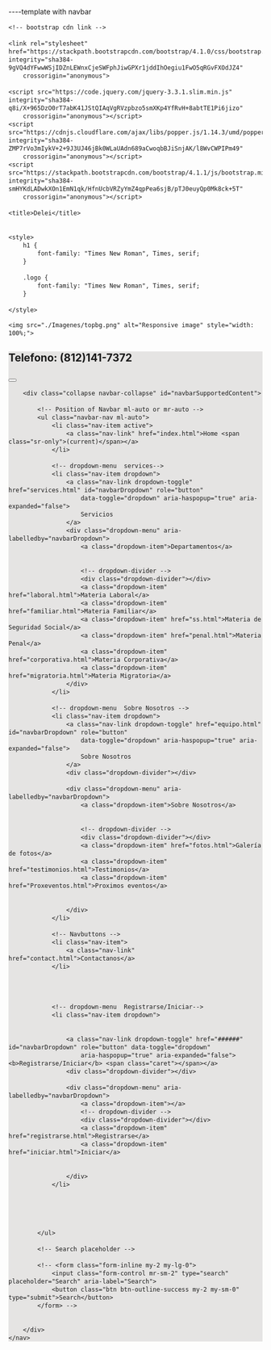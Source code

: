 ----template with navbar






<!DOCTYPE html>
<html lang="en">

<head>
    <meta charset="UTF-8">
    <meta name="viewport" content="width=device-width, initial-scale=1.0">
    <meta http-equiv="X-UA-Compatible" content="ie=edge">

    <!-- bootstrap cdn link -->

    <link rel="stylesheet" href="https://stackpath.bootstrapcdn.com/bootstrap/4.1.0/css/bootstrap.min.css" integrity="sha384-9gVQ4dYFwwWSjIDZnLEWnxCjeSWFphJiwGPXr1jddIhOegiu1FwO5qRGvFXOdJZ4"
        crossorigin="anonymous">

    <script src="https://code.jquery.com/jquery-3.3.1.slim.min.js" integrity="sha384-q8i/X+965DzO0rT7abK41JStQIAqVgRVzpbzo5smXKp4YfRvH+8abtTE1Pi6jizo"
        crossorigin="anonymous"></script>
    <script src="https://cdnjs.cloudflare.com/ajax/libs/popper.js/1.14.3/umd/popper.min.js" integrity="sha384-ZMP7rVo3mIykV+2+9J3UJ46jBk0WLaUAdn689aCwoqbBJiSnjAK/l8WvCWPIPm49"
        crossorigin="anonymous"></script>
    <script src="https://stackpath.bootstrapcdn.com/bootstrap/4.1.1/js/bootstrap.min.js" integrity="sha384-smHYKdLADwkXOn1EmN1qk/HfnUcbVRZyYmZ4qpPea6sjB/pTJ0euyQp0Mk8ck+5T"
        crossorigin="anonymous"></script>

    <title>Delei</title>


    <style>
        h1 {
            font-family: "Times New Roman", Times, serif;
        }

        .logo {
            font-family: "Times New Roman", Times, serif;
        }

    </style>


 <!-- Imagen de arriba 2 -->

    <img src="./Imagenes/topbg.png" alt="Responsive image" style="width: 100%;">


</head>

<!-- Content begins -->

<body>
    <nav class="navbar navbar-expand-lg navbar-light" style="background-color: #e5e4e3 ;">
        <h1 class="navbar-brand font-weight-bold;">Telefono: (812)141-7372</h1>
        <button class="navbar-toggler" type="button" data-toggle="collapse" data-target="#navbarSupportedContent"
            aria-controls="navbarSupportedContent" aria-expanded="false" aria-label="Toggle navigation">
            <span class="navbar-toggler-icon"></span>
        </button>

        <div class="collapse navbar-collapse" id="navbarSupportedContent">

            <!-- Position of Navbar ml-auto or mr-auto -->
            <ul class="navbar-nav ml-auto">
                <li class="nav-item active">
                    <a class="nav-link" href="index.html">Home <span class="sr-only">(current)</span></a>
                </li>

                <!-- dropdown-menu  services-->
                <li class="nav-item dropdown">
                    <a class="nav-link dropdown-toggle" href="services.html" id="navbarDropdown" role="button"
                        data-toggle="dropdown" aria-haspopup="true" aria-expanded="false">
                        Servicios
                    </a>
                    <div class="dropdown-menu" aria-labelledby="navbarDropdown">
                        <a class="dropdown-item">Departamentos</a>


                        <!-- dropdown-divider -->
                        <div class="dropdown-divider"></div>
                        <a class="dropdown-item" href="laboral.html">Materia Laboral</a>
                        <a class="dropdown-item" href="familiar.html">Materia Familiar</a>
                        <a class="dropdown-item" href="ss.html">Materia de Seguridad Social</a>
                        <a class="dropdown-item" href="penal.html">Materia Penal</a>
                        <a class="dropdown-item" href="corporativa.html">Materia Corporativa</a>
                        <a class="dropdown-item" href="migratoria.html">Materia Migratoria</a>
                    </div>
                </li>

                <!-- dropdown-menu  Sobre Nosotros -->
                <li class="nav-item dropdown">
                    <a class="nav-link dropdown-toggle" href="equipo.html" id="navbarDropdown" role="button"
                        data-toggle="dropdown" aria-haspopup="true" aria-expanded="false">
                        Sobre Nosotros
                    </a>
                    <div class="dropdown-divider"></div>

                    <div class="dropdown-menu" aria-labelledby="navbarDropdown">
                        <a class="dropdown-item">Sobre Nosotros</a>


                        <!-- dropdown-divider -->
                        <div class="dropdown-divider"></div>
                        <a class="dropdown-item" href="fotos.html">Galería de fotos</a>
                        <a class="dropdown-item" href="testimonios.html">Testimonios</a>
                        <a class="dropdown-item" href="Proxeventos.html">Proximos eventos</a>


                    </div>
                </li>

                <!-- Navbuttons -->
                <li class="nav-item">
                    <a class="nav-link" href="contact.html">Contactanos</a>
                </li>

                


                <!-- dropdown-menu  Registrarse/Iniciar-->
                <li class="nav-item dropdown">


                    <a class="nav-link dropdown-toggle" href="######" id="navbarDropdown" role="button" data-toggle="dropdown"
                        aria-haspopup="true" aria-expanded="false"><b>Registrarse/Iniciar</b> <span class="caret"></span></a>
                    <div class="dropdown-divider"></div>

                    <div class="dropdown-menu" aria-labelledby="navbarDropdown">
                        <a class="dropdown-item"></a>
                        <!-- dropdown-divider -->
                        <div class="dropdown-divider"></div>
                        <a class="dropdown-item" href="registrarse.html">Registrarse</a>
                        <a class="dropdown-item" href="iniciar.html">Iniciar</a>


                    </div>
                </li>





            </ul>

            <!-- Search placeholder -->

            <!-- <form class="form-inline my-2 my-lg-0">
                <input class="form-control mr-sm-2" type="search" placeholder="Search" aria-label="Search">
                <button class="btn btn-outline-success my-2 my-sm-0" type="submit">Search</button>
            </form> -->


        </div>
    </nav>


</body>

</html>